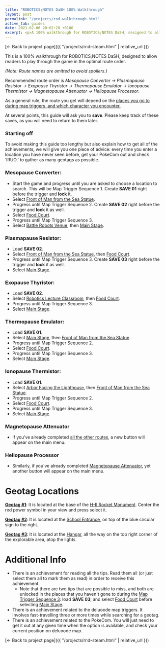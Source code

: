 ```yaml
---
title: "ROBOTICS;NOTES DaSH 100% Walkthrough"
layout: post
permalink: "/projects/rnd-walkthrough.html"
active_tab: guides
date: 2021-02-06 20:02:28 +0100
excerpt: <p>A 100% walkthrough for ROBOTICS;NOTES DaSH, designed to allow readers to play through the game in the optimal route order.</p>
---
```


[← Back to project page]({{ "/projects/rnd-steam.html" | relative_url }})

This is a 100% walkthrough for ROBOTICS;NOTES DaSH, designed to allow readers to play through the game in the optimal route order.

<p><i>(Note: Route names are omitted to avoid spoilers.)</i></p>

<p>Recommended route order is <i>Mesopause Converter → Plasmapause Resistor → Exopause Thyristor → Thermopause Emulator → Ionopause Thermistor → Magnetopause Attenuator → Heliopause Processor</i>.</p>

<p>As a general rule, the route you get will depend on the <u>places you go to during map triggers, and which character you encounter.</u></p>

<p>At several points, this guide will ask you to <strong>save</strong>. Please keep track of these saves, as you will need to return to them later.</p>

### Starting off

To avoid making this guide too lengthy but also explain how to get all of the achievements, we will give you one piece of advice: every time you enter a location you have never seen before, get your PokeCom out and check ‘IRUO.’ to gather as many geotags as possible.

### Mesopause Converter:

- Start the game and progress until you are asked to choose a location to search. This will be Map Trigger Sequence 1. Create <strong>SAVE 01</strong> right before the trigger and <strong>lock</strong> it.
- Select <u>Front of Man from the Sea Statue</u>.
- Progress until Map Trigger Sequence 2. Create <strong>SAVE 02</strong> right before the trigger and <b>lock</b> it as well.
- Select <u>Food Court</u>.
- Progress until Map Trigger Sequence 3.
- Select <u>Battle Robots Venue</u>, then <u>Main Stage</u>.

### Plasmapause Resistor:

- Load <strong>SAVE 02</strong>.
- Select <u>Front of Man from the Sea Statue</u>, then <u>Food Court</u>.
- Progress until Map Trigger Sequence 3. Create <strong>SAVE 03</strong> right before the trigger and <b>lock</b> it as well.
- Select <u>Main Stage</u>.

### Exopause Thyristor:

- Load <strong>SAVE 02</strong>.
- Select <u>Robotics Lecture Classroom</u>, then <u>Food Court</u>.
- Progress until Map Trigger Sequence 3.
- Select <u>Main Stage</u>.

### Thermopause Emulator:

- Load <strong>SAVE 01</strong>.
- Select <u>Main Stage</u>, then <u>Front of Man from the Sea Statue</u>.
- Progress until Map Trigger Sequence 2.
- Select <u>Food Court</u>.
- Progress until Map Trigger Sequence 3.
- Select <u>Main Stage</u>.

### Ionopause Thermistor:

- Load <strong>SAVE 01</strong>.
- Select <u>Arbor Facing the Lighthouse</u>, then <u>Front of Man from the Sea Statue</u>.
- Progress until Map Trigger Sequence 2.
- Select <u>Food Court</u>.
- Progress until Map Trigger Sequence 3.
- Select <u>Main Stage</u>.

### Magnetopause Attenuator

- If you've already completed <u>all the other routes</u>, a new button will appear on the main menu.

### Heliopause Processor

- Similarly, if you've already completed <u>Magnetopause Attenuator</u>, yet another button will appear on the main menu.

# Geotag Locations

<u><b>Geotag #1</b></u>: It is located at the base of the <u>H-Ⅱ Rocket Monument</u>. Center the red power symbol in your view and press select it.

<u><b>Geotag #2</b></u>: It is located at the <u>School Entrance</u>, on top of the blue circular sign to the right.

<u><b>Geotag #3</b></u>: It is located at the <u>Hangar</u>, all the way on the top right corner of the explorable area, atop the lights.

# Additional Info

- There is an achievement for reading all the tips. Read them all (or just select them all to mark them as read) in order to receive this achievement.
  - Note that there are two tips that are possible to miss, and both are unlocked in the places that you haven't gone to during the <u>Map Trigger Sequence 3</u>: load <strong>SAVE 03</strong>, and select <u>Food Court</u> before selecting <u>Main Stage</u>.
- There is an achievement related to the deluoode map triggers. It involves fast-travelling three or more times while searching for a geotag.
- There is an achievement related to the PokeCom. You will just need to get it out at any given time when the option is available, and check your current position on deluoode map.

[← Back to project page]({{ "/projects/rnd-steam.html" | relative_url }})
